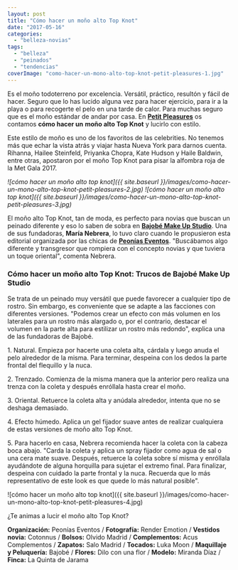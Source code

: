 ```yaml
---
layout: post
title: "Cómo hacer un moño alto Top Knot"
date: "2017-05-16"
categories: 
  - "belleza-novias"
tags: 
  - "belleza"
  - "peinados"
  - "tendencias"
coverImage: "como-hacer-un-mono-alto-top-knot-petit-pleasures-1.jpg"
---
```


Es el moño todoterreno por excelencia. Versátil, práctico, resultón y fácil de hacer. Seguro que lo has lucido alguna vez para hacer ejercicio, para ir a la playa o para recogerte el pelo en una tarde de calor. Para muchas seguro que es el moño estándar de andar por casa. En [**Petit Pleasures**](https://petitpleasures.com) os contamos **cómo hacer un** **moño alto Top Knot** y lucirlo con estilo.

Este estilo de moño es uno de los favoritos de las celebrities. No tenemos más que echar la vista atrás y viajar hasta Nueva York para darnos cuenta. Rihanna, Hailee Steinfeld, Priyanka Chopra, Kate Hudson y Haile Baldwin, entre otras, apostaron por el moño Top Knot para pisar la alfombra roja de la Met Gala 2017.

 *![cómo hacer un moño alto top knot]({{ site.baseurl }}/images/como-hacer-un-mono-alto-top-knot-petit-pleasures-2.jpg)*  *![cómo hacer un moño alto top knot]({{ site.baseurl }}/images/como-hacer-un-mono-alto-top-knot-petit-pleasures-3.jpg)* 

El moño alto Top Knot, tan de moda, es perfecto para novias que buscan un peinado diferente y eso lo saben de sobra en [**Bajobé Make Up Studio**](http://bajobe.com). Una de sus fundadoras, **María Nebrera**, lo tuvo claro cuando le propusieron esta editorial organizada por las chicas de [**Peonías Eventos**](http://www.peoniaseventos.com). "Buscábamos algo diferente y transgresor que rompiera con el concepto novias y que tuviera un toque oriental", comenta Nebrera.

### Cómo hacer un moño alto Top Knot: Trucos de Bajobé Make Up Studio

Se trata de un peinado muy versátil que puede favorecer a cualquier tipo de rostro. Sin embargo, es conveniente que se adapte a las facciones con diferentes versiones. "Podemos crear un efecto con más volumen en los laterales para un rostro más alargado o, por el contrario, destacar el volumen en la parte alta para estilizar un rostro más redondo", explica una de las fundadoras de Bajobé.

1\. Natural. Empieza por hacerte una coleta alta, cárdala y luego anuda el pelo alrededor de la misma. Para terminar, despeina con los dedos la parte frontal del flequillo y la nuca.

2\. Trenzado. Comienza de la misma manera que la anterior pero realiza una trenza con la coleta y después enróllala hasta crear el moño.

3\. Oriental. Retuerce la coleta alta y anúdala alrededor, intenta que no se deshaga demasiado.

4\. Efecto húmedo. Aplica un gel fijador suave antes de realizar cualquiera de estas versiones de moño alto Top Knot.

5\. Para hacerlo en casa, Nebrera recomienda hacer la coleta con la cabeza boca abajo. "Carda la coleta y aplica un spray fijador como agua de sal o una cera mate suave. Después, retuerce la coleta sobre sí misma y enróllala ayudándote de alguna horquilla para sujetar el extremo final. Para finalizar, despeina con cuidado la parte frontal y la nuca. Recuerda que lo más representativo de este look es que quede lo más natural posible".

![cómo hacer un moño alto top knot]({{ site.baseurl }}/images/como-hacer-un-mono-alto-top-knot-petit-pleasures-4.jpg)

¿Te animas a lucir el moño alto Top Knot?

**Organización:** Peonías Eventos / **Fotografía:** Render Emotion / **Vestidos novia:** Cotonnus / **Bolsos:** Olvido Madrid / **Complementos:** Acus Complementos / **Zapatos:** Salo Madrid / **Tocados:** Luka Moon / **Maquillaje y Peluquería:** Bajobé / **Flores:** Dilo con una flor / **Modelo:** Miranda Díaz / **Finca:** La Quinta de Jarama
